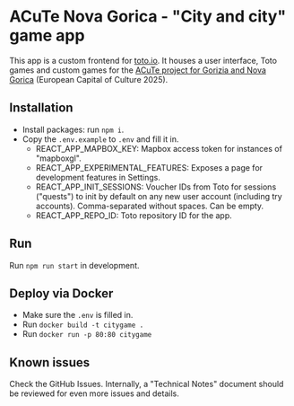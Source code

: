 # ACuTe Nova Gorica - "City and city" game app
This app is a custom frontend for [toto.io](https://toto.io/). It houses a user interface, Toto games and custom games for the [ACuTe project for Gorizia and Nova Gorica](https://www.europeantheatre.eu/page/activities/acute) (European Capital of Culture 2025).

## Installation
- Install packages: run `npm i`.
- Copy the `.env.example` to `.env` and fill it in.
  - REACT_APP_MAPBOX_KEY: Mapbox access token for instances of "mapboxgl".
  - REACT_APP_EXPERIMENTAL_FEATURES: Exposes a page for development features in Settings.
  - REACT_APP_INIT_SESSIONS: Voucher IDs from Toto for sessions ("quests") to init by default on any new user account (including try accounts). Comma-separated without spaces. Can be empty.
  - REACT_APP_REPO_ID: Toto repository ID for the app.

## Run

Run `npm run start` in development.


## Deploy via Docker
- Make sure the `.env` is filled in.
- Run  `docker build -t citygame .`
- Run `docker run -p 80:80 citygame`

## Known issues
Check the GitHub Issues. Internally, a "Technical Notes" document should be reviewed for even more issues and details.